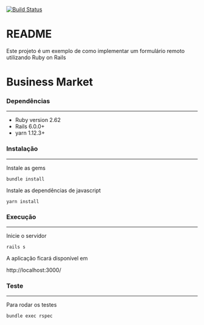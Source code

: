 
[![Build Status](https://api.travis-ci.org/jonashs93/business_market.svg?branch=master)](https://travis-ci.com/jonashs93/business_market/builds/147448065#)

# README

Este projeto é um exemplo de como implementar um formulário remoto utilizando Ruby on Rails

# Business Market

### Dependências
------------

- Ruby version 2.62
- Rails 6.0.0+
- yarn 1.12.3+

### Instalação
------------

Instale as gems

`bundle install`

Instale as dependências de javascript

`yarn install`


### Execução
------------

Inicie o servidor

`rails s`

A aplicação ficará disponível em

http://localhost:3000/


### Teste
------------

Para rodar os testes

`bundle exec rspec`

